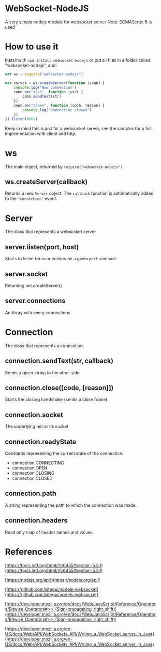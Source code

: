 # WebSocket-NodeJS

A very simple nodejs module for websocket server
Note: ECMAScript 6 is used

# How to use it
Install with `npm install websocket-nodejs` or put all files in a folder called "websocket-nodejs", and:
```javascript
var ws = require("websocket-nodejs")

var server = ws.createServer(function (conn) {
	console.log("New connection")
	conn.on("text", function (str) {
		conn.sendText(str)
	})
	conn.on("close", function (code, reason) {
		console.log("Connection closed")
	})
}).listen(8001)
```

Keep in mind this is just for a websocket server, see the samples for a full implementation with client and http.

# ws
The main object, returned by `require("websocket-nodejs")`.

## ws.createServer(callback)
Returns a new `Server` object.
The `callback` function is automatically added to the `"connection"` event.

# Server
The class that represents a websocket server

## server.listen(port, host)
Starts to listen for connections on a given `port` and `host`.

## server.socket
Returning net.createServer()

## server.connections
An Array with every connections


# Connection
The class that represents a connection.

## connection.sendText(str, callback)
Sends a given string to the other side.

## connection.close([code, [reason]])
Starts the closing handshake (sends a close frame)

## connection.socket
The underlying net or tls socket

## connection.readyState
Constants representing the current state of the connection.
* connection.CONNECTING
* connection.OPEN
* connection.CLOSING
* connection.CLOSED

## connection.path
A string representing the path to which the connection was made.

## connection.headers
Read only map of header names and values.
 
# References

[https://tools.ietf.org/html/rfc6455#section-5.5.1](https://tools.ietf.org/html/rfc6455#section-5.5.1)

[https://nodejs.org/api/](https://nodejs.org/api/)

[https://github.com/sitegui/nodejs-websocket](https://github.com/sitegui/nodejs-websocket)

[https://developer.mozilla.org/en/docs/Web/JavaScript/Reference/Operators/Bitwise_Operators#>>_(Sign-propagating_right_shift)](https://developer.mozilla.org/en/docs/Web/JavaScript/Reference/Operators/Bitwise_Operators#>>_(Sign-propagating_right_shift))

[https://developer.mozilla.org/en-US/docs/Web/API/WebSockets_API/Writing_a_WebSocket_server_in_Java](https://developer.mozilla.org/en-US/docs/Web/API/WebSockets_API/Writing_a_WebSocket_server_in_Java)
